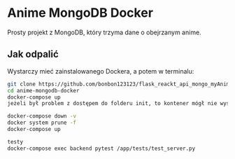 # Anime MongoDB Docker

Prosty projekt z MongoDB, który trzyma dane o obejrzanym anime.

## Jak odpalić

Wystarczy mieć zainstalowanego Dockera, a potem w terminalu:

```bash
git clone https://github.com/bonbon123123/flask_reackt_api_mongo_myAnimeList.git
cd anime-mongodb-docker
docker-compose up
jeżeli był problem z dostępem do folderu init, to kontener mógł nie wystartować, trzba dać pozwolenie na dostęp do tego folderu i jeszcze odpalić całość np tak:

docker-compose down -v
docker system prune -f
docker-compose up 

testy
docker-compose exec backend pytest /app/tests/test_server.py